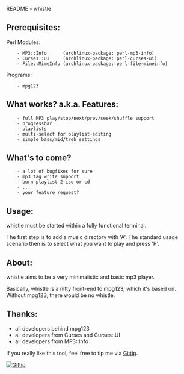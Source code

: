 README - whistle

Prerequisites:
--------------

Perl Modules:
    
        - MP3::Info      (archlinux-package: perl-mp3-info)
        - Curses::UI     (archlinux-package: perl-curses-ui)
        - File::MimeInfo (archlinux-package: perl-file-mimeinfo)

Programs:

        - mpg123


What works? a.k.a. Features:
----------------------------

        - full MP3 play/stop/next/prev/seek/shuffle support
        - progressbar
        - playlists
        - multi-select for playlist-editing
        - simple bass/mid/treb settings


What's to come?
---------------

        - a lot of bugfixes for sure
        - mp3 tag write support
        - burn playlist 2 iso or cd
        - ...
        - your feature request?


Usage:
------

whistle must be started within a fully functional terminal.

The first step is to add a music directory with 'A'. The standard
usage scenario then is to select what you want to play and press 'P'.



About:
------

whistle aims to be a very minimalistic and basic mp3 player.

Basically, whistle is a nifty front-end to mpg123, which it's
based on. Without mpg123, there would be no whistle.


Thanks:
-------

 - all developers behind mpg123
 - all developers from Curses and Curses::UI
 - all developers from MP3::Info
 


If you really like this tool, feel free to tip me via [Gittip][tip].

[![Gittip](http://img.shields.io/gittip/ap0calypse.svg)](https://www.gittip.com/ap0calypse/)

[tip]:https://www.gittip.com/ap0calypse/
